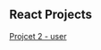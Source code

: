 ## React Projects

<!-- [Project 1 - Context Api](https://golden-treacle-058e97.netlify.app/) -->
[Projcet 2 - user]()